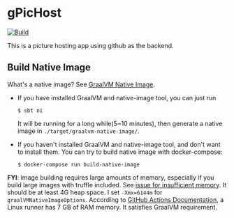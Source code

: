 # gPicHost

[![Build](https://github.com/genghis-yang/gpichost/actions/workflows/build.yml/badge.svg)](https://github.com/genghis-yang/gpichost/actions/workflows/build.yml)

This is a picture hosting app using github as the backend.


## Build Native Image

What's a native image? See [GraalVM Native Image](https://www.graalvm.org/reference-manual/native-image/).

- If you have installed GraalVM and native-image tool, you can just run 
    
  ```shell
  $ sbt ni
  ```
  
  It will be running for a long while(5~10 minutes), then generate a native image in `./target/graalvm-native-image/`.

- If you haven't installed GraalVM and native-image tool, and don't want to install them.
  You can try to build native image with docker-compose:
  
  ```shell
  $ docker-compose run build-native-image
  ```

**FYI**: Image building requires large amounts of memory, especially if you build large images with truffle included.
See [issue for insufficient memory](https://github.com/oracle/graal/issues/1184). 
It should be at least 4G heap space. I set `-Xmx=6144m` for `graalVMNativeImageOptions`.
According to [GitHub Actions Documentation](https://docs.github.com/en/actions/using-github-hosted-runners/about-github-hosted-runners#supported-runners-and-hardware-resources),
a Linux runner has 7 GB of RAM memory. It satisfies GraalVM requirement.

